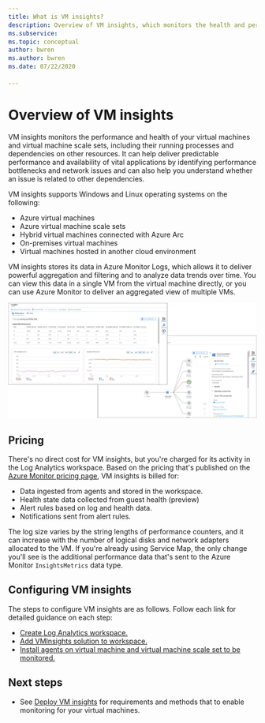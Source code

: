 ```yaml
---
title: What is VM insights?
description: Overview of VM insights, which monitors the health and performance of the Azure VMs and automatically discovers and maps application components and their dependencies. 
ms.subservice: 
ms.topic: conceptual
author: bwren
ms.author: bwren
ms.date: 07/22/2020

---
```


# Overview of VM insights

VM insights monitors the performance and health of your virtual machines and virtual machine scale sets, including their running processes and dependencies on other resources. It can help deliver predictable performance and availability of vital applications by identifying performance bottlenecks and network issues and can also help you understand whether an issue is related to other dependencies.

VM insights supports Windows and Linux operating systems on the following:

- Azure virtual machines
- Azure virtual machine scale sets
- Hybrid virtual machines connected with Azure Arc
- On-premises virtual machines
- Virtual machines hosted in another cloud environment
  

VM insights stores its data in Azure Monitor Logs, which allows it to deliver powerful aggregation and filtering and to analyze data trends over time. You can view this data in a single VM from the virtual machine directly, or you can use Azure Monitor to deliver an aggregated view of multiple VMs.

![Virtual machine insights perspective in the Azure portal](media/vminsights-overview/vminsights-azmon-directvm.png)


## Pricing
There's no direct cost for VM insights, but you're charged for its activity in the Log Analytics workspace. Based on the pricing that's published on the [Azure Monitor pricing page](https://azure.microsoft.com/pricing/details/monitor/), VM insights is billed for:

- Data ingested from agents and stored in the workspace.
- Health state data collected from guest health (preview)
- Alert rules based on log and health data.
- Notifications sent from alert rules.

The log size varies by the string lengths of performance counters, and it can increase with the number of logical disks and network adapters allocated to the VM. If you're already using Service Map, the only change you'll see is the additional performance data that's sent to the Azure Monitor `InsightsMetrics` data type.​


## Configuring VM insights
The steps to configure VM insights are as follows. Follow each link for detailed guidance on each step:

- [Create Log Analytics workspace.](../insights/vminsights-configure-workspace.md#create-log-analytics-workspace)
- [Add VMInsights solution to workspace.](../insights/vminsights-configure-workspace.md#add-vminsights-solution-to-workspace)
- [Install agents on virtual machine and virtual machine scale set to be monitored.](../insights/vminsights-enable-overview.md)



## Next steps

- See [Deploy VM insights](../insights/vminsights-enable-overview.md) for requirements and methods that to enable monitoring for your virtual machines.

